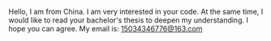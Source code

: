 Hello, I am from China. I am very interested in your code. At the same time, I would like to read your bachelor's thesis to deepen my understanding. I hope you can agree. My email is: 15034346776@163.com
